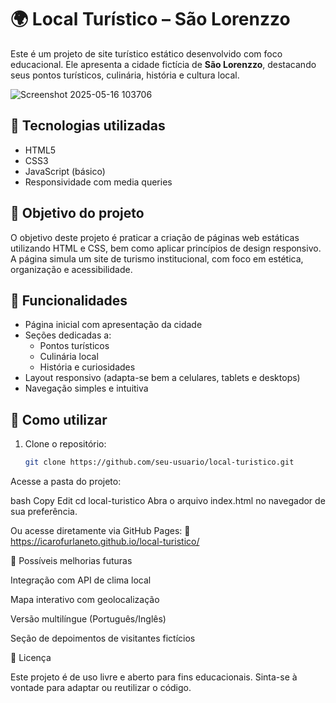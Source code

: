 # 🌍 Local Turístico – São Lorenzzo

Este é um projeto de site turístico estático desenvolvido com foco educacional. Ele apresenta a cidade fictícia de **São Lorenzzo**, destacando seus pontos turísticos, culinária, história e cultura local.

![Screenshot 2025-05-16 103706](https://github.com/user-attachments/assets/5bf3df75-d496-4c3d-9d2a-892da3409f40)

## 🧰 Tecnologias utilizadas

- HTML5
- CSS3
- JavaScript (básico)
- Responsividade com media queries

## 🎯 Objetivo do projeto

O objetivo deste projeto é praticar a criação de páginas web estáticas utilizando HTML e CSS, bem como aplicar princípios de design responsivo. A página simula um site de turismo institucional, com foco em estética, organização e acessibilidade.

## 📸 Funcionalidades

- Página inicial com apresentação da cidade
- Seções dedicadas a:
  - Pontos turísticos
  - Culinária local
  - História e curiosidades
- Layout responsivo (adapta-se bem a celulares, tablets e desktops)
- Navegação simples e intuitiva

## 📁 Como utilizar

1. Clone o repositório:
   ```bash
   git clone https://github.com/seu-usuario/local-turistico.git
Acesse a pasta do projeto:

bash
Copy
Edit
cd local-turistico
Abra o arquivo index.html no navegador de sua preferência.

Ou acesse diretamente via GitHub Pages:
🔗 https://icarofurlaneto.github.io/local-turistico/

🚀 Possíveis melhorias futuras

Integração com API de clima local

Mapa interativo com geolocalização

Versão multilíngue (Português/Inglês)

Seção de depoimentos de visitantes fictícios


📄 Licença

Este projeto é de uso livre e aberto para fins educacionais. Sinta-se à vontade para adaptar ou reutilizar o código.

